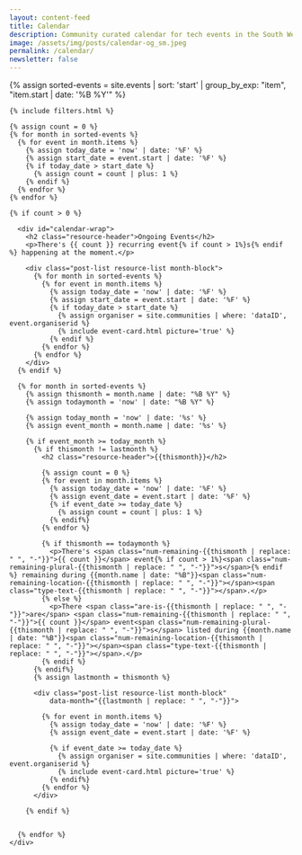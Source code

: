 ```yaml
---
layout: content-feed
title: Calendar
description: Community curated calendar for tech events in the South West.
image: /assets/img/posts/calendar-og_sm.jpeg
permalink: /calendar/
newsletter: false
---
```


<section class="blog blog--resource blog--calendar">
  <div class="container">
    {% assign sorted-events = site.events | sort: 'start' | group_by_exp: "item", "item.start | date: '%B %Y'" %}

    {% include filters.html %}

    {% assign count = 0 %}
    {% for month in sorted-events %}
      {% for event in month.items %}
        {% assign today_date = 'now' | date: '%F' %}
        {% assign start_date = event.start | date: '%F' %}
        {% if today_date > start_date %}
          {% assign count = count | plus: 1 %}
        {% endif %}
      {% endfor %}
    {% endfor %}

    {% if count > 0 %}

      <div id="calendar-wrap">
        <h2 class="resource-header">Ongoing Events</h2>
        <p>There's {{ count }} recurring event{% if count > 1%}s{% endif %} happening at the moment.</p>

        <div class="post-list resource-list month-block">
          {% for month in sorted-events %}
            {% for event in month.items %}
              {% assign today_date = 'now' | date: '%F' %}
              {% assign start_date = event.start | date: '%F' %}
              {% if today_date > start_date %}
                {% assign organiser = site.communities | where: 'dataID', event.organiserid %}
                {% include event-card.html picture='true' %}
              {% endif %}
            {% endfor %}
          {% endfor %}
        </div>
      {% endif %}

      {% for month in sorted-events %}
        {% assign thismonth = month.name | date: "%B %Y" %}
        {% assign todaymonth = 'now' | date: "%B %Y" %}

        {% assign today_month = 'now' | date: '%s' %}
        {% assign event_month = month.name | date: '%s' %}

        {% if event_month >= today_month %}
          {% if thismonth != lastmonth %}
            <h2 class="resource-header">{{thismonth}}</h2>

            {% assign count = 0 %}
            {% for event in month.items %}
              {% assign today_date = 'now' | date: '%F' %}
              {% assign event_date = event.start | date: '%F' %}
              {% if event_date >= today_date %}
                {% assign count = count | plus: 1 %}
              {% endif%}  
            {% endfor %}

            {% if thismonth == todaymonth %}
              <p>There's <span class="num-remaining-{{thismonth | replace: " ", "-"}}">{{ count }}</span> event{% if count > 1%}<span class="num-remaining-plural-{{thismonth | replace: " ", "-"}}">s</span>{% endif %} remaining during {{month.name | date: "%B"}}<span class="num-remaining-location-{{thismonth | replace: " ", "-"}}"></span><span class="type-text-{{thismonth | replace: " ", "-"}}"></span>.</p>
            {% else %}
              <p>There <span class="are-is-{{thismonth | replace: " ", "-"}}">are</span> <span class="num-remaining-{{thismonth | replace: " ", "-"}}">{{ count }}</span> event<span class="num-remaining-plural-{{thismonth | replace: " ", "-"}}">s</span> listed during {{month.name | date: "%B"}}<span class="num-remaining-location-{{thismonth | replace: " ", "-"}}"></span><span class="type-text-{{thismonth | replace: " ", "-"}}"></span>.</p>
            {% endif %}
          {% endif%}
          {% assign lastmonth = thismonth %}

          <div class="post-list resource-list month-block"
              data-month="{{lastmonth | replace: " ", "-"}}">

            {% for event in month.items %}
              {% assign today_date = 'now' | date: '%F' %}
              {% assign event_date = event.start | date: '%F' %}

              {% if event_date >= today_date %}
                {% assign organiser = site.communities | where: 'dataID', event.organiserid %}
                {% include event-card.html picture='true' %}
              {% endif%}  
            {% endfor %}
          </div>

        {% endif %}

        
      {% endfor %}
    </div>

  </div>
</section>
